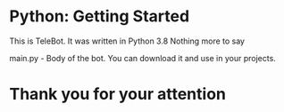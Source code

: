 # Python: Getting Started

This is TeleBot. It was written in Python 3.8
Nothing more to say

main.py - Body of the bot.
You can download it and use in your projects.

# Thank you for your attention
